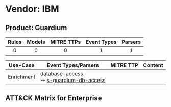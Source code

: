 Vendor: IBM
===========
Product: Guardium
-----------------
| Rules | Models | MITRE TTPs | Event Types | Parsers |
|:-----:|:------:|:----------:|:-----------:|:-------:|
|   0   |   0    |     0      |      1      |    1    |

|  Use-Case  | Event Types/Parsers                                                                              | MITRE TTP | Content                                         |
|:----------:| ------------------------------------------------------------------------------------------------ | --------- | ----------------------------------------------- |
| Enrichment |  database-access<br> ↳ [s-guardium-db-access](Parsers/parserContent_s-guardium-db-access.md)<br> |           | [](Rules_Models/r_m_ibm_guardium_Enrichment.md) |

ATT&CK Matrix for Enterprise
----------------------------

